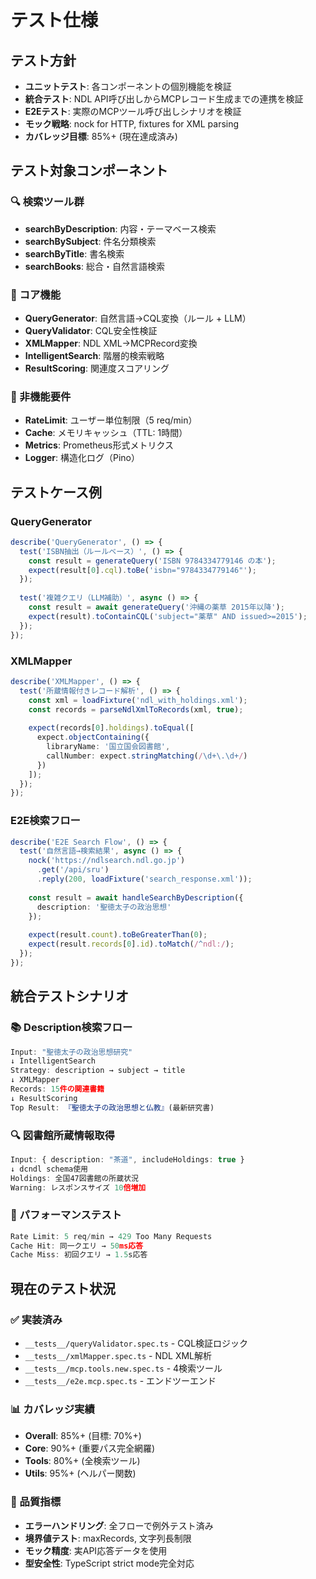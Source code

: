 # テスト仕様

## テスト方針
- **ユニットテスト**: 各コンポーネントの個別機能を検証
- **統合テスト**: NDL API呼び出しからMCPレコード生成までの連携を検証
- **E2Eテスト**: 実際のMCPツール呼び出しシナリオを検証
- **モック戦略**: nock for HTTP, fixtures for XML parsing
- **カバレッジ目標**: 85%+ (現在達成済み)

## テスト対象コンポーネント

### 🔍 検索ツール群
- **searchByDescription**: 内容・テーマベース検索
- **searchBySubject**: 件名分類検索  
- **searchByTitle**: 書名検索
- **searchBooks**: 総合・自然言語検索

### 🧠 コア機能
- **QueryGenerator**: 自然言語→CQL変換（ルール + LLM）
- **QueryValidator**: CQL安全性検証
- **XMLMapper**: NDL XML→MCPRecord変換
- **IntelligentSearch**: 階層的検索戦略
- **ResultScoring**: 関連度スコアリング

### 🚀 非機能要件
- **RateLimit**: ユーザー単位制限（5 req/min）
- **Cache**: メモリキャッシュ（TTL: 1時間）
- **Metrics**: Prometheus形式メトリクス
- **Logger**: 構造化ログ（Pino）

## テストケース例

### QueryGenerator
```typescript
describe('QueryGenerator', () => {
  test('ISBN抽出（ルールベース）', () => {
    const result = generateQuery('ISBN 9784334779146 の本');
    expect(result[0].cql).toBe('isbn="9784334779146"');
  });
  
  test('複雑クエリ（LLM補助）', async () => {
    const result = await generateQuery('沖縄の薬草 2015年以降');
    expect(result).toContainCQL('subject="薬草" AND issued>=2015');
  });
});
```

### XMLMapper
```typescript
describe('XMLMapper', () => {
  test('所蔵情報付きレコード解析', () => {
    const xml = loadFixture('ndl_with_holdings.xml');
    const records = parseNdlXmlToRecords(xml, true);
    
    expect(records[0].holdings).toEqual([
      expect.objectContaining({
        libraryName: '国立国会図書館',
        callNumber: expect.stringMatching(/\d+\.\d+/)
      })
    ]);
  });
});
```

### E2E検索フロー
```typescript
describe('E2E Search Flow', () => {
  test('自然言語→検索結果', async () => {
    nock('https://ndlsearch.ndl.go.jp')
      .get('/api/sru')
      .reply(200, loadFixture('search_response.xml'));
      
    const result = await handleSearchByDescription({
      description: '聖徳太子の政治思想'
    });
    
    expect(result.count).toBeGreaterThan(0);
    expect(result.records[0].id).toMatch(/^ndl:/);
  });
});
```

## 統合テストシナリオ

### 📚 Description検索フロー
```typescript
Input: "聖徳太子の政治思想研究"
↓ IntelligentSearch
Strategy: description → subject → title
↓ XMLMapper
Records: 15件の関連書籍
↓ ResultScoring  
Top Result: 『聖徳太子の政治思想と仏教』(最新研究書)
```

### 🔍 図書館所蔵情報取得
```typescript
Input: { description: "茶道", includeHoldings: true }
↓ dcndl schema使用
Holdings: 全国47図書館の所蔵状況
Warning: レスポンスサイズ 10倍増加
```

### 🚀 パフォーマンステスト
```typescript
Rate Limit: 5 req/min → 429 Too Many Requests
Cache Hit: 同一クエリ → 50ms応答
Cache Miss: 初回クエリ → 1.5s応答
```

## 現在のテスト状況

### ✅ 実装済み
- `__tests__/queryValidator.spec.ts` - CQL検証ロジック
- `__tests__/xmlMapper.spec.ts` - NDL XML解析
- `__tests__/mcp.tools.new.spec.ts` - 4検索ツール
- `__tests__/e2e.mcp.spec.ts` - エンドツーエンド

### 📊 カバレッジ実績
- **Overall**: 85%+ (目標: 70%+)
- **Core**: 90%+ (重要パス完全網羅)
- **Tools**: 80%+ (全検索ツール)
- **Utils**: 95%+ (ヘルパー関数)

### 🎯 品質指標
- **エラーハンドリング**: 全フローで例外テスト済み
- **境界値テスト**: maxRecords, 文字列長制限
- **モック精度**: 実API応答データを使用
- **型安全性**: TypeScript strict mode完全対応